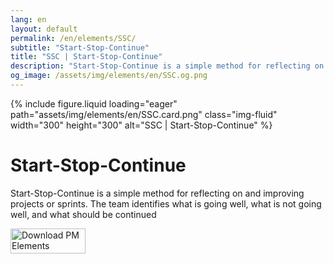 ```yaml
---
lang: en
layout: default
permalink: /en/elements/SSC/
subtitle: "Start-Stop-Continue"
title: "SSC | Start-Stop-Continue"
description: "Start-Stop-Continue is a simple method for reflecting on and improving projects or sprints. The team identifies what is going well, what is not going well, and what should be continued"
og_image: /assets/img/elements/en/SSC.og.png
---
```


{% include figure.liquid loading="eager" path="assets/img/elements/en/SSC.card.png" class="img-fluid" width="300" height="300" alt="SSC | Start-Stop-Continue" %}

# Start-Stop-Continue

Start-Stop-Continue is a simple method for reflecting on and improving projects or sprints. The team identifies what is going well, what is not going well, and what should be continued

<a href="https://apps.apple.com/app/apple-store/id6738084498?pt=127441684&ct=website&mt=8">
  <img src="{{ "assets/img/en/appstore.png" | relative_url }}" width="120" height="40" alt="Download PM Elements">
</a>
